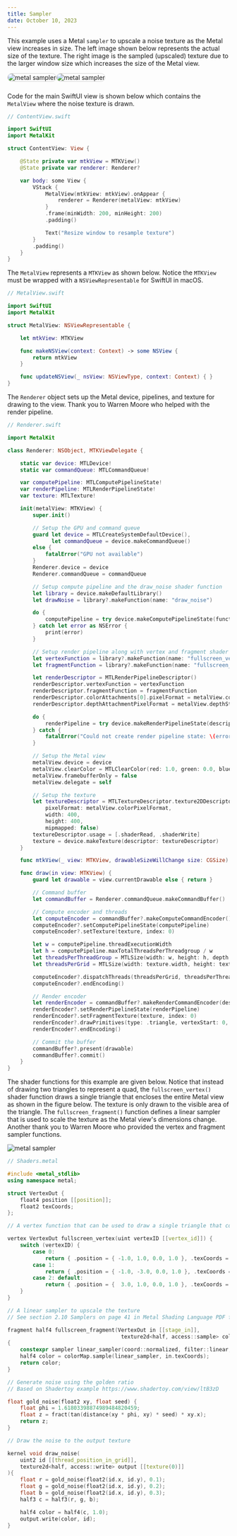 ```yaml
---
title: Sampler
date: October 10, 2023
---
```


This example uses a Metal `sampler` to upscale a noise texture as the Metal view increases in size. The left image shown below represents the actual size of the texture. The right image is the sampled (upscaled) texture due to the larger window size which increases the size of the Metal view.

<img id="inline-img" src="../../assets/images/metal-sampler1.png" style="max-width:200px;float:left;margin-bottom:10px;border:1px solid lightgrey;border-radius:12px;" alt="metal sampler">

<img id="inline-img" src="../../assets/images/metal-sampler2.png" style="max-width:315px;margin-bottom:10px;border:1px solid lightgrey;border-radius:12px;" alt="metal sampler">

Code for the main SwiftUI view is shown below which contains the `MetalView` where the noise texture is drawn.

```swift
// ContentView.swift

import SwiftUI
import MetalKit

struct ContentView: View {

    @State private var mtkView = MTKView()
    @State private var renderer: Renderer?

    var body: some View {
        VStack {
            MetalView(mtkView: mtkView).onAppear {
                renderer = Renderer(metalView: mtkView)
            }
            .frame(minWidth: 200, minHeight: 200)
            .padding()

            Text("Resize window to resample texture")
        }
        .padding()
    }
}
```

The `MetalView` represents a `MTKView` as shown below. Notice the `MTKView` must be wrapped with a `NSViewRepresentable` for SwiftUI in macOS.

```swift
// MetalView.swift

import SwiftUI
import MetalKit

struct MetalView: NSViewRepresentable {

    let mtkView: MTKView

    func makeNSView(context: Context) -> some NSView {
        return mtkView
    }

    func updateNSView(_ nsView: NSViewType, context: Context) { }
}
```

The `Renderer` object sets up the Metal device, pipelines, and texture for drawing to the view. Thank you to Warren Moore who helped with the render pipeline.

```{.swift .pre1000}
// Renderer.swift

import MetalKit

class Renderer: NSObject, MTKViewDelegate {

    static var device: MTLDevice!
    static var commandQueue: MTLCommandQueue!

    var computePipeline: MTLComputePipelineState!
    var renderPipeline: MTLRenderPipelineState!
    var texture: MTLTexture!

    init(metalView: MTKView) {
        super.init()

        // Setup the GPU and command queue
        guard let device = MTLCreateSystemDefaultDevice(),
              let commandQueue = device.makeCommandQueue()
        else {
            fatalError("GPU not available")
        }
        Renderer.device = device
        Renderer.commandQueue = commandQueue

        // Setup compute pipeline and the draw_noise shader function
        let library = device.makeDefaultLibrary()
        let drawNoise = library?.makeFunction(name: "draw_noise")

        do {
            computePipeline = try device.makeComputePipelineState(function: drawNoise!)
        } catch let error as NSError {
            print(error)
        }

        // Setup render pipeline along with vertex and fragment shader functions
        let vertexFunction = library?.makeFunction(name: "fullscreen_vertex")
        let fragmentFunction = library?.makeFunction(name: "fullscreen_fragment")

        let renderDescriptor = MTLRenderPipelineDescriptor()
        renderDescriptor.vertexFunction = vertexFunction
        renderDescriptor.fragmentFunction = fragmentFunction
        renderDescriptor.colorAttachments[0].pixelFormat = metalView.colorPixelFormat
        renderDescriptor.depthAttachmentPixelFormat = metalView.depthStencilPixelFormat

        do {
            renderPipeline = try device.makeRenderPipelineState(descriptor: renderDescriptor)
        } catch {
            fatalError("Could not create render pipeline state: \(error)")
        }

        // Setup the Metal view
        metalView.device = device
        metalView.clearColor = MTLClearColor(red: 1.0, green: 0.0, blue: 0.0, alpha: 1.0)
        metalView.framebufferOnly = false
        metalView.delegate = self

        // Setup the texture
        let textureDescriptor = MTLTextureDescriptor.texture2DDescriptor(
            pixelFormat: metalView.colorPixelFormat,
            width: 400,
            height: 400,
            mipmapped: false)
        textureDescriptor.usage = [.shaderRead, .shaderWrite]
        texture = device.makeTexture(descriptor: textureDescriptor)
    }

    func mtkView(_ view: MTKView, drawableSizeWillChange size: CGSize) { }

    func draw(in view: MTKView) {
        guard let drawable = view.currentDrawable else { return }

        // Command buffer
        let commandBuffer = Renderer.commandQueue.makeCommandBuffer()

        // Compute encoder and threads
        let computeEncoder = commandBuffer?.makeComputeCommandEncoder()
        computeEncoder?.setComputePipelineState(computePipeline)
        computeEncoder?.setTexture(texture, index: 0)

        let w = computePipeline.threadExecutionWidth
        let h = computePipeline.maxTotalThreadsPerThreadgroup / w
        let threadsPerThreadGroup = MTLSize(width: w, height: h, depth: 1)
        let threadsPerGrid = MTLSize(width: texture.width, height: texture.height, depth: 1)

        computeEncoder?.dispatchThreads(threadsPerGrid, threadsPerThreadgroup: threadsPerThreadGroup)
        computeEncoder?.endEncoding()

        // Render encoder
        let renderEncoder = commandBuffer?.makeRenderCommandEncoder(descriptor: view.currentRenderPassDescriptor!)
        renderEncoder?.setRenderPipelineState(renderPipeline)
        renderEncoder?.setFragmentTexture(texture, index: 0)
        renderEncoder?.drawPrimitives(type: .triangle, vertexStart: 0, vertexCount: 3)
        renderEncoder?.endEncoding()

        // Commit the buffer
        commandBuffer?.present(drawable)
        commandBuffer?.commit()
    }
}
```

The shader functions for this example are given below. Notice that instead of drawing two triangles to represent a quad, the `fullscreen_vertex()` shader function draws a single triangle that encloses the entire Metal view as shown in the figure below. The texture is only drawn to the visible area of the triangle. The `fullscreen_fragment()` function defines a linear sampler that is used to scale the texture as the Metal view's dimensions change. Another thank you to Warren Moore who provided the vertex and fragment sampler functions.

<img src="../../assets/images/metal-sampler3.png" style="max-width:400px" alt="metal sampler">

```{.cpp .pre1000}
// Shaders.metal

#include <metal_stdlib>
using namespace metal;

struct VertexOut {
    float4 position [[position]];
    float2 texCoords;
};

// A vertex function that can be used to draw a single triangle that covers the entire screen

vertex VertexOut fullscreen_vertex(uint vertexID [[vertex_id]]) {
    switch (vertexID) {
        case 0:
            return { .position = { -1.0, 1.0, 0.0, 1.0 }, .texCoords = { 0.0, 0.0 } };
        case 1:
            return { .position = { -1.0, -3.0, 0.0, 1.0 }, .texCoords = { 0.0, 2.0 } };
        case 2: default:
            return { .position = {  3.0, 1.0, 0.0, 1.0 }, .texCoords = { 2.0, 0.0 } };
    }
}

// A linear sampler to upscale the texture
// See section 2.10 Samplers on page 41 in Metal Shading Language PDF for more info

fragment half4 fullscreen_fragment(VertexOut in [[stage_in]],
                                    texture2d<half, access::sample> colorMap [[texture(0)]])
{
    constexpr sampler linear_sampler(coord::normalized, filter::linear, mip_filter::linear, address::repeat);
    half4 color = colorMap.sample(linear_sampler, in.texCoords);
    return color;
}

// Generate noise using the golden ratio
// Based on Shadertoy example https://www.shadertoy.com/view/ltB3zD

float gold_noise(float2 xy, float seed) {
    float phi = 1.61803398874989484820459;
    float z = fract(tan(distance(xy * phi, xy) * seed) * xy.x);
    return z;
}

// Draw the noise to the output texture

kernel void draw_noise(
    uint2 id [[thread_position_in_grid]],
    texture2d<half, access::write> output [[texture(0)]]
){
    float r = gold_noise(float2(id.x, id.y), 0.1);
    float g = gold_noise(float2(id.x, id.y), 0.2);
    float b = gold_noise(float2(id.x, id.y), 0.3);
    half3 c = half3(r, g, b);

    half4 color = half4(c, 1.0);
    output.write(color, id);
}
```
